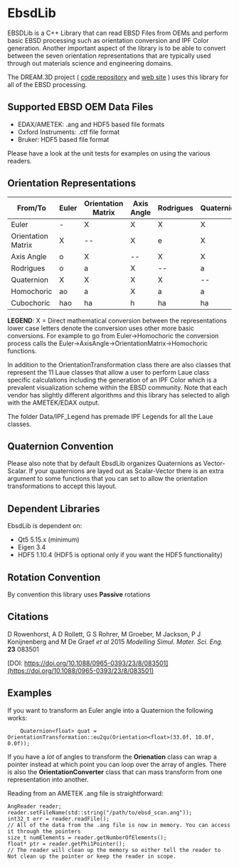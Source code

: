 # EbsdLib #

EBSDLib is a C++ Library that can read EBSD Files from OEMs and perform basic EBSD processing such as orientation conversion and IPF Color generation. Another important aspect of the 
library is to be able to convert between the seven orientation representations that
are typically used through out materials science and engineering domains.

The DREAM.3D project ( [code repository](http://www.github.com/bluequartzsoftware/DREAM3D) and [web site](http://dream3d.bluequartz.net) ) uses this library for all of the EBSD processing.

## Supported EBSD OEM Data Files ##

+ EDAX/AMETEK: .ang and HDF5 based file formats
+ Oxford Instruments: .ctf file format
+ Bruker: HDF5 based file format

Please have a look at the unit tests for examples on using the various readers.

## Orientation Representations ##

| From/To |  Euler  |  Orientation Matrix   |  Axis Angle  |  Rodrigues   |  Quaternion   |  Homochoric  |  Cubochoric  |
| ------- |-------| ------- |------- |------- |-------  |-------  |------- |
|Euler|  -   |  X   |  X   |  X   |  X   |  a   | ah   |
|Orientation Matrix|  X   |  --  |  X   |  e   |  X   |  a   | ah   |
|Axis Angle|  o   |  X   | --   |  X   |  X   |  X   |  h   |
|Rodrigues|  o   |  a   |  X   | --   |  a   |  X   |  h   |
|Quaternion|  X   |  X   |  X   |  X   | --   |  X   |  h   |
|Homochoric|  ao  |  a   |  X   |  a   |  a   | --   |  X   |
|Cubochoric| hao  |  ha  |  h   |  ha  | ha   |  X   | --   |

**LEGEND**: X = Direct mathematical conversion between the representations
lower case letters denote the conversion uses other more basic conversions. For
example to go from Euler->Homochoric the conversion process calls the Euler->AxisAngle->OrientationMatrix->Homochoric functions.

In addition to the OrientationTransformation class there are also classes that represent
the 11 Laue classes that allow a user to perform Laue class specific calculations
including the generation of an IPF Color which is a prevalent visualization scheme within
the EBSD community. Note that each vendor has slightly different algorithms and this
library has selected to aligh with the AMETEK/EDAX output.

The folder Data/IPF_Legend has premade IPF Legends for all the Laue classes.

## Quaternion Convention ##

Please also note that by default EbsdLib organizes Quaternions as Vector-Scalar. If your quaternions
are layed out as Scalar-Vector there is an extra argument to some functions that you
can set to allow the orientation transformations to accept this layout.

## Dependent Libraries ##

EbsdLib is dependent on:

+ Qt5 5.15.x (minimum)
+ Eigen 3.4
+ HDF5 1.10.4 (HDF5 is optional only if you want the HDF5 functionality)

## Rotation Convention ##

By convention this library uses **Passive** rotations

## Citations ##

D Rowenhorst, A D Rollett, G S Rohrer, M Groeber, M Jackson, P J Konijnenberg and M De Graef  _et al_ 2015 _Modelling Simul. Mater. Sci. Eng._ **23** 083501

[DOI: https://doi.org/10.1088/0965-0393/23/8/083501](https://doi.org/10.1088/0965-0393/23/8/083501)

## Examples ##

If you want to transform an Euler angle into a Quaternion the following works:

        Quaternion<float> quat = OrientationTransformation::eu2qu(Orientation<float>(33.0f, 10.0f, 0.0f));

If you have a *lot* of angles to transform the **Orienation** class can wrap a pointer instead at which point
you can loop over the array of angles. There is also the **OrientationConverter** class that can 
mass transform from one representation into another.

Reading from an AMETEK .ang file is straightforward:

    AngReader reader;
    reader.setFileName(std::string("/path/to/ebsd_scan.ang"));
    int32_t err = reader.readFile();
    // All of the data from the .ang file is now in memory. You can access it through the pointers
    size_t numElements = reader.getNumberOfElements();
    float* ptr = reader.getPhi1Pointer();
    // The reader will clean up the memory so either tell the reader to Not clean up the pointer or keep the reader in scope.

